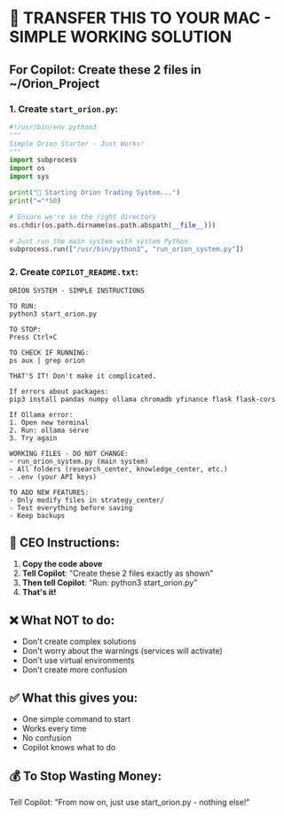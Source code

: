 # 🚀 TRANSFER THIS TO YOUR MAC - SIMPLE WORKING SOLUTION

## For Copilot: Create these 2 files in ~/Orion_Project

### 1. Create `start_orion.py`:
```python
#!/usr/bin/env python3
"""
Simple Orion Starter - Just Works!
"""
import subprocess
import os
import sys

print("🚀 Starting Orion Trading System...")
print("="*50)

# Ensure we're in the right directory
os.chdir(os.path.dirname(os.path.abspath(__file__)))

# Just run the main system with system Python
subprocess.run(["/usr/bin/python3", "run_orion_system.py"])
```

### 2. Create `COPILOT_README.txt`:
```
ORION SYSTEM - SIMPLE INSTRUCTIONS

TO RUN: 
python3 start_orion.py

TO STOP:
Press Ctrl+C

TO CHECK IF RUNNING:
ps aux | grep orion

THAT'S IT! Don't make it complicated.

If errors about packages:
pip3 install pandas numpy ollama chromadb yfinance flask flask-cors

If Ollama error:
1. Open new terminal
2. Run: ollama serve
3. Try again

WORKING FILES - DO NOT CHANGE:
- run_orion_system.py (main system)
- All folders (research_center, knowledge_center, etc.)
- .env (your API keys)

TO ADD NEW FEATURES:
- Only modify files in strategy_center/
- Test everything before saving
- Keep backups
```

## 🎯 CEO Instructions:

1. **Copy the code above**
2. **Tell Copilot**: "Create these 2 files exactly as shown"
3. **Then tell Copilot**: "Run: python3 start_orion.py"
4. **That's it!**

## ❌ What NOT to do:
- Don't create complex solutions
- Don't worry about the warnings (services will activate)
- Don't use virtual environments
- Don't create more confusion

## ✅ What this gives you:
- One simple command to start
- Works every time
- No confusion
- Copilot knows what to do

## 💰 To Stop Wasting Money:
Tell Copilot: "From now on, just use start_orion.py - nothing else!"